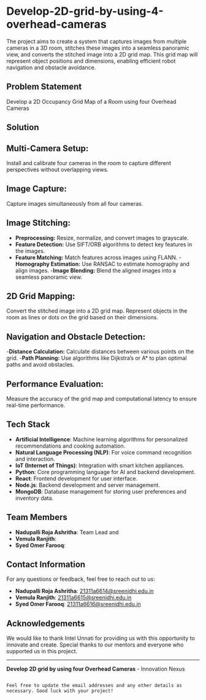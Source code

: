 # Develop-2D-grid-by-using-4-overhead-cameras
The project aims to create a system that captures images from multiple cameras in a 3D room, stitches these images into a seamless panoramic view, and converts the stitched image into a 2D grid map. This grid map will represent object positions and dimensions, enabling efficient robot navigation and obstacle avoidance.

## Problem Statement

Develop a 2D Occupancy Grid Map of a Room using four Overhead Cameras

## Solution

## Multi-Camera Setup:

Install and calibrate four cameras in the room to capture different perspectives without overlapping views.
## Image Capture:

Capture images simultaneously from all four cameras.
## Image Stitching:

- **Preprocessing:** Resize, normalize, and convert images to grayscale.
- **Feature Detection:** Use SIFT/ORB algorithms to detect key features in the images.
- **Feature Matching:** Match features across images using FLANN.
-**Homography Estimation:** Use RANSAC to estimate homography and align images.
-**Image Blending:** Blend the aligned images into a seamless panoramic view.
## 2D Grid Mapping:

Convert the stitched image into a 2D grid map.
Represent objects in the room as lines or dots on the grid based on their dimensions.
## Navigation and Obstacle Detection:

-**Distance Calculation:** Calculate distances between various points on the grid.
-**Path Planning:** Use algorithms like Dijkstra’s or A* to plan optimal paths and avoid obstacles.
## Performance Evaluation:

Measure the accuracy of the grid map and computational latency to ensure real-time performance.

## Tech Stack

- **Artificial Intelligence**: Machine learning algorithms for personalized recommendations and cooking automation.
- **Natural Language Processing (NLP)**: For voice command recognition and interaction.
- **IoT (Internet of Things)**: Integration with smart kitchen appliances.
- **Python**: Core programming language for AI and backend development.
- **React**: Frontend development for user interface.
- **Node.js**: Backend development and server management.
- **MongoDB**: Database management for storing user preferences and inventory data.

## Team Members

- **Nadupalli Roja Ashritha**: Team Lead and 
- **Vemula Ranjith**: 
- **Syed Omer Farooq**: 

## Contact Information

For any questions or feedback, feel free to reach out to us:

- **Nadupalli Roja Ashritha**: [21311a6614@sreenidhi.edu.in](mailto:21311a6614@sreenidhi.edu.in)
- **Vemula Ranjith**: [21311a6615@sreenidhi.edu.in](mailto:21311a6615@sreenidhi.edu.in)
- **Syed Omer Farooq**: [21311a6616@sreenidhi.edu.in](mailto:2311a6616@sreenidhi.edu.in)

## Acknowledgements

We would like to thank Intel Unnati for providing us with this opportunity to innovate and create. Special thanks to our mentors and everyone who supported us in this project.

---

**Develop 2D grid by using four Overhead Cameras** - Innovation Nexus
```

Feel free to update the email addresses and any other details as necessary. Good luck with your project!
